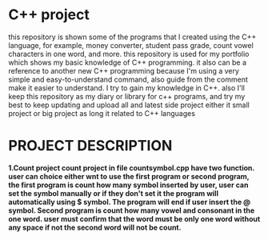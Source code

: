 # C++ project
this repository is shown some of the programs that I created using the C++ language, for example, money converter, student pass grade, count vowel characters in one word, and more. this repository is used for my portfolio which shows my basic knowledge of C++ programming. it also can be a reference to another new C++ programming because I'm using a very simple and easy-to-understand command, also guide from the comment make it easier to understand. I try to gain my knowledge in C++. also I'll keep this repository as my diary or library for c++ programs, and try my best to keep updating and upload all and latest side project either it small project or big project as long it related to C++ languages

# PROJECT DESCRIPTION

<b>1.Count project<b>
count project in file countsymbol.cpp have two function. user can choice either wnt to use the first program or second program, the first program is count how many symbol inserted by user, user can set the symbol manually or if they don't set it the program will automatically using $ symbol. The program will end if user insert the @ symbol. Second program is count how many vowel and consonant in the one word. user must confirm that the word must be only one word without any space if not the second word will not be count.

